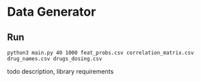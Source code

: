 # Data Generator

## Run
```
python3 main.py 40 1000 feat_probs.csv correlation_matrix.csv drug_names.csv drugs_dosing.csv
```

todo description, library requirements